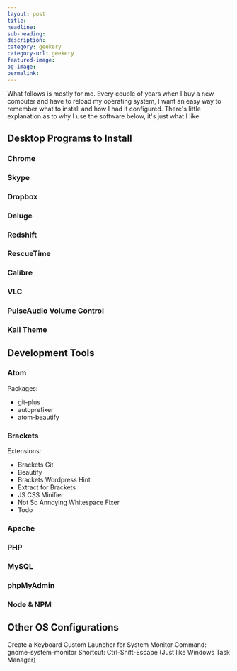 ```yaml
---
layout: post
title:
headline:
sub-heading:
description:
category: geekery
category-url: geekery
featured-image:
og-image:
permalink:
---
```

What follows is mostly for me. Every couple of years when I buy a new computer and have to reload my operating system, I want an easy way to remember what to install and how I had it configured. There's little explanation as to why I use the software below, it's just what I like.

## Desktop Programs to Install

### Chrome

### Skype

### Dropbox

### Deluge

### Redshift

### RescueTime

### Calibre

### VLC

### PulseAudio Volume Control

### Kali Theme

## Development Tools

### Atom

Packages:
 - git-plus
 - autoprefixer
 - atom-beautify

### Brackets

 Extensions:
  - Brackets Git
  - Beautify
  - Brackets Wordpress Hint
  - Extract for Brackets
  - JS CSS Minifier
  - Not So Annoying Whitespace Fixer
  - Todo

### Apache

### PHP

### MySQL

### phpMyAdmin

### Node & NPM

## Other OS Configurations

Create a Keyboard Custom Launcher for System Monitor
Command: gnome-system-monitor
Shortcut: Ctrl-Shift-Escape (Just like Windows Task Manager)
